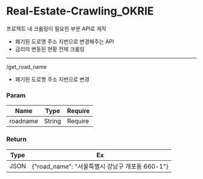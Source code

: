 # Real-Estate-Crawling_OKRIE

프로젝트 내 크롤링이 필요한 부분 API로 제작
- 폐기된 도로명 주소 지번으로 변경해주는 API
- 금리의 변동된 현황 전체 크롤링

----------------------
/get_road_name
- 폐기된 도로명 주소 지번으로 변경

### Param

| Name    | Type          |  Require  |
| ------ | ------------  | ---- |
| roadname  |   String | Require |

### Return

| Type          |  Ex  |
| ------------  | ---- |
| JSON | {"road_name": "서울특별시 강남구 개포동 660-1"} |
